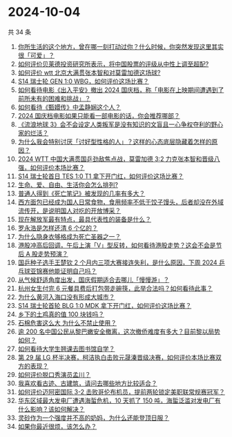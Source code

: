 # 2024-10-04

共 34 条

<!-- BEGIN ZHIHUVIDEO -->
<!-- 最后更新时间 Fri Oct 04 2024 01:03:03 GMT+0800 (China Standard Time) -->
1. [你所生活的这个地方，曾在哪一刻打动过你？什么时候，你突然发现这里其实很「可爱」？](https://www.zhihu.com/question/667514842)
1. [如何评价贝莱德投资研究所表示，将中国股票的评级从中性上调至超配?](https://www.zhihu.com/question/710651180)
1. [如何评价 wtt 北京大满贯张本智和对莫雷加德这场球?](https://www.zhihu.com/question/728312975)
1. [S14 瑞士轮 GEN 1:0 WBG，如何评价这场比赛？](https://www.zhihu.com/question/731517922)
1. [如何看待电影《出入平安》撤出 2024 国庆档，称「电影在上映期间遭遇到了前所未有的困难和挑战」？](https://www.zhihu.com/question/731085243)
1. [如何看待《甄嬛传》中孟静娴这个人？](https://www.zhihu.com/question/447167009)
1. [2024 国庆档电影如果只能看一部电影的话，你会推荐哪部？](https://www.zhihu.com/question/702547137)
1. [《流浪地球 3》会不会设定人类叛军是没有知识的文盲且一心争权夺利的野心家的烂活？](https://www.zhihu.com/question/667570640)
1. [为什么我会特别讨厌「讨好型性格的人」？这样的心态底层隐藏着怎样的原因？](https://www.zhihu.com/question/671400754)
1. [2024 WTT 中国大满贯国乒劲敌焦点战，莫雷加德 3:2 力克张本智和晋级八强，如何评价本场比赛？](https://www.zhihu.com/question/728341428)
1. [S14 瑞士轮首日 TES 1:0 T1 拿下开门红，如何评价这场比赛？](https://www.zhihu.com/question/730910020)
1. [生命、爱、自由、生活你会怎么排列?](https://www.zhihu.com/question/663838579)
1. [普通人得到《死亡笔记》被发现的几率有多大？](https://www.zhihu.com/question/663813428)
1. [西方面包已经成为国人日常食物，食用频率不低于饺子馒头，后者却没在外域流传开，是说明国人对吃的开放博采？](https://www.zhihu.com/question/267835749)
1. [现在解放军最有特点，最具代表性的装备是什么？](https://www.zhihu.com/question/24784338)
1. [罗永浩是怎样还清 6 个亿的？](https://www.zhihu.com/question/498899490)
1. [为什么隐身衣够格成为死亡圣器之一？](https://www.zhihu.com/question/431259399)
1. [港股冲高后回调，午后上演「V」型反转，如何看待港股走势？这会不会是节后 A 股走势预演？](https://www.zhihu.com/question/726634555)
1. [国乒种子选手王楚钦 2 个月内三项大赛接连失利，是什么原因，下周 2024 乒乓球亚锦赛他能证明自己吗？](https://www.zhihu.com/question/716591716)
1. [从气候舒适角度出发，国庆假期适合去哪儿「慢慢游」？](https://www.zhihu.com/question/667500838)
1. [杭州女生付完 6 元餐具费后打包带走碗筷，此举合法吗？如何看待此事？](https://www.zhihu.com/question/722168940)
1. [为什么黄河入海口没有形成大城市？](https://www.zhihu.com/question/24789028)
1. [S14 瑞士轮首轮 BLG 1:0 MDK 拿下开门红，如何评价这场比赛？](https://www.zhihu.com/question/730164735)
1. [乡下的土鸡真的值 100 块钱吗？](https://www.zhihu.com/question/291030601)
1. [石棉危害这么大 为什么不禁止使用？](https://www.zhihu.com/question/24929322)
1. [逾 200 名中国公民从黎巴嫩安全撤离，这次撤侨难度有多大？目前黎以局势如何？](https://www.zhihu.com/question/709749332)
1. [如何看待大学生翘课去图书馆自学？](https://www.zhihu.com/question/667844424)
1. [第 29 届 LG 杯半决赛，柯洁执白击败元晟溱晋级决赛，如何评价本场比赛双方的表现？](https://www.zhihu.com/question/717904097)
1. [如何评价脱口秀演员孟川？](https://www.zhihu.com/question/491612391)
1. [我喜欢看古迹、古建筑，请问去哪些地方比较适合？](https://www.zhihu.com/question/666943128)
1. [如何评价迈阿密国际 3-2 击败哥伦布机员，提前两轮锁定美职联常规赛冠军？](https://www.zhihu.com/question/726170779)
1. [华东区域最大发电厂遭遇海蜇危机，10 天抓了 150 吨，海蜇泛滥对发电厂有什么影响？该如何解决？](https://www.zhihu.com/question/670008623)
1. [灵砂作为一个强度并不高的奶妈，为什么还能登顶日服？](https://www.zhihu.com/question/723000606)
1. [如果你最近很烦，该怎么办？](https://www.zhihu.com/question/718396207)
<!-- END ZHIHUVIDEO -->
